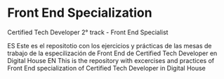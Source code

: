 # Front End Specialization
Certified Tech Developer 2° track - Front End Specialist

ES Este es el repositotio con los ejercicios y prácticas de las mesas de trabajo de la especilización de Front End de Certified Tech Developer en Digital House 
EN This is the repository with excercises and practices of Front End specialization of Certified Tech Developer in Digital House

